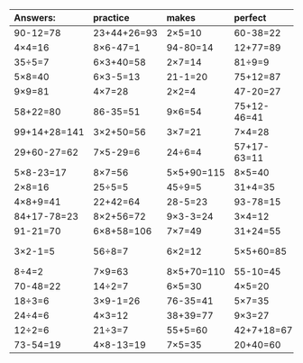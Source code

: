 | Answers: | practice | makes | perfect | ! |
| :--- | :--- | :--- | :--- | :--- |
| 90-12=78 | 23+44+26=93 | 2×5=10 | 60-38=22 | 5×4-5=15 | 
| 4×4=16 | 8×6-47=1 | 94-80=14 | 12+77=89 | 52-2=50 | 
| 35÷5=7 | 6×3+40=58 | 2×7=14 | 81÷9=9 | 7×6=42 | 
| 5×8=40 | 6×3-5=13 | 21-1=20 | 75+12=87 | 3×5=15 | 
| 9×9=81 | 4×7=28 | 2×2=4 | 47-20=27 | 3×2+86=92 | 
| 58+22=80 | 86-35=51 | 9×6=54 | 75+12-46=41 | 24+50=74 | 
| 99+14+28=141 | 3×2+50=56 | 3×7=21 | 7×4=28 | 43-34=9 | 
| 29+60-27=62 | 7×5-29=6 | 24÷6=4 | 57+17-63=11 | 7×8=56 | 
| 5×8-23=17 | 8×7=56 | 5×5+90=115 | 8×5=40 | 5×5-2=23 | 
| 2×8=16 | 25÷5=5 | 45÷9=5 | 31+4=35 | 74+25=99 | 
| 4×8+9=41 | 22+42=64 | 28-5=23 | 93-78=15 | 6×6=36 | 
| 84+17-78=23 | 8×2+56=72 | 9×3-3=24 | 3×4=12 | 86-3=83 | 
| 91-21=70 | 6×8+58=106 | 7×7=49 | 31+24=55 | 54-52=2 | 
| 3×2-1=5 | 56÷8=7 | 6×2=12 | 5×5+60=85 | 37+51-18=70 | 
| 8÷4=2 | 7×9=63 | 8×5+70=110 | 55-10=45 | 50+30=80 | 
| 70-48=22 | 14÷2=7 | 6×5=30 | 4×5=20 | 5×1=5 | 
| 18÷3=6 | 3×9-1=26 | 76-35=41 | 5×7=35 | 5×3=15 | 
| 24÷4=6 | 4×3=12 | 38+39=77 | 9×3=27 | 4×7-17=11 | 
| 12÷2=6 | 21÷3=7 | 55+5=60 | 42+7+18=67 | 5×5-15=10 | 
| 73-54=19 | 4×8-13=19 | 7×5=35 | 20+40=60 | 98-56=42 | 
